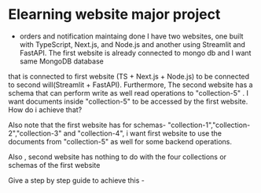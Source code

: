# Elearning website major project


- orders and notification maintaing done
I have two websites, one built with TypeScript, Next.js, and Node.js and another using Streamlit and FastAPI. The first website is already connected to mongo db and I want  same MongoDB database 

that is connected to first website (TS + Next.js + Node.js) to be connected to second  will(Streamlit + FastAPI). Furthermore, The second website has a schema that can perform write as well read operations to "collection-5" . I want documents inside "collection-5"  to be accessed by the first website. How do i achieve that?

Also note that the first website has for schemas- "collection-1","collection-2","collection-3" and "collection-4", i want first website to use the documents from  "collection-5" as well for some backend operations.

Also , second website has nothing to do with the four collections or schemas of the first website  

Give a step by step guide to achieve this - 